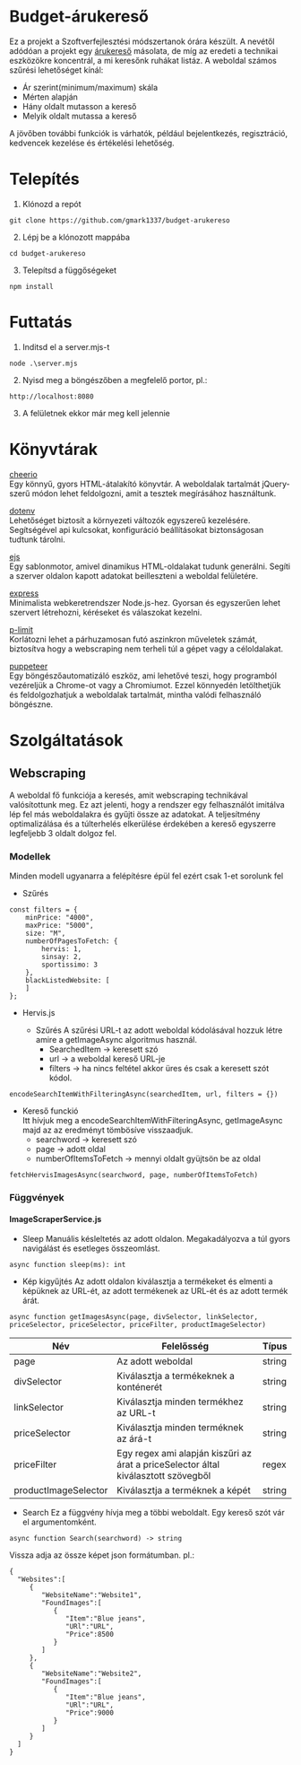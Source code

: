 # Budget-árukereső

Ez a projekt a Szoftverfejlesztési módszertanok órára készült. A nevétől adódóan a projekt egy [árukereső](https://www.arukereso.hu/?utm_source=google&utm_medium=cpc&utm_campaign=HU>PRF>ALL>Self_promo>SERP>OTH>%28KW%29&utm_id=170299665&gad_source=1&gad_campaignid=170299665&gclid=CjwKCAjwi4PHBhA-EiwAnjTHuTo00ouPrTTxwZmVJERCDJGZaNiYmvmh1TP4C7EU8y4i71vrKIdGABoCMJoQAvD_BwE) másolata, de míg az eredeti a technikai eszközökre koncentrál, a mi keresőnk ruhákat listáz.
A weboldal számos szűrési lehetőséget kínál:

- Ár szerint(minimum/maximum) skála
- Mérten alapján
- Hány oldalt mutasson a kereső
- Melyik oldalt mutassa a kereső

A jövőben további funkciók is várhatók, például bejelentkezés, regisztráció, kedvencek kezelése és értékelési lehetőség.

# Telepítés

1. Klónozd a repót

```
git clone https://github.com/gmark1337/budget-arukereso
```

2. Lépj be a klónozott mappába

```
cd budget-arukereso
```

3. Telepítsd a függőségeket

```
npm install
```

# Futtatás

1. Inditsd el a server.mjs-t

```
node .\server.mjs
```

2. Nyisd meg a böngészőben a megfelelő portor,
   pl.:

```
http://localhost:8080
```

3. A felületnek ekkor már meg kell jelennie

# Könyvtárak

[cheerio](https://www.npmjs.com/package/cheerio)<br>
Egy könnyű, gyors HTML-átalakító könyvtár. A weboldalak tartalmát jQuery-szerű módon lehet feldolgozni, amit a tesztek megírásához használtunk.

[dotenv](https://www.npmjs.com/package/dotenv)<br>
Lehetőséget biztosít a környezeti változók egyszereű kezelésére. Segítségével api kulcsokat, konfiguráció beállításokat biztonságosan tudtunk tárolni.

[ejs](https://www.npmjs.com/package/ejs)<br>
Egy sablonmotor, amivel dinamikus HTML-oldalakat tudunk generálni. Segíti a szerver oldalon kapott adatokat beilleszteni a weboldal felületére.

[express](https://www.npmjs.com/package/express)<br>
Minimalista webkeretrendszer Node.js-hez. Gyorsan és egyszerűen lehet szervert létrehozni, kéréseket és válaszokat kezelni.

[p-limit](https://www.npmjs.com/package/p-limit)<br>
Korlátozni lehet a párhuzamosan futó aszinkron műveletek számát, biztosítva hogy a webscraping nem terheli túl a gépet vagy a céloldalakat.

[puppeteer](https://www.npmjs.com/package/puppeteer)<br>
Egy böngészőautomatizáló eszköz, ami lehetővé teszi, hogy programból vezéreljük a Chrome-ot vagy a Chromiumot. Ezzel könnyedén letölthetjük és feldolgozhatjuk a weboldalak tartalmát, mintha valódi felhasználó böngészne.

# Szolgáltatások

## Webscraping

A weboldal fő funkciója a keresés, amit webscraping technikával valósítottunk meg. Ez azt jelenti, hogy a rendszer egy felhasználót imitálva lép fel más weboldalakra és gyűjti össze az adatokat. A teljesítmény optimalizálása és a túlterhelés elkerülése érdekében a kereső egyszerre legfeljebb 3 oldalt dolgoz fel.

### Modellek

Minden modell ugyanarra a felépítésre épül fel ezért csak 1-et sorolunk fel

- Szűrés

```
const filters = {
	minPrice: "4000",
	maxPrice: "5000",
	size: "M",
	numberOfPagesToFetch: {
		hervis: 1,
		sinsay: 2,
		sportissimo: 3
	},
	blackListedWebsite: [
	]
};
```

- Hervis.js

    - Szűrés
     A szűrési URL-t az adott weboldal kódolásával hozzuk létre amire a getImageAsync algoritmus használ.
        - SearchedItem -> keresett szó
        - url -> a weboldal kereső URL-je
        - filters -> ha nincs feltétel akkor üres és csak a keresett szót kódol.

```
encodeSearchItemWithFilteringAsync(searchedItem, url, filters = {})
```

- Kereső funckió<br>
  Itt hívjuk meg a encodeSearchItemWithFilteringAsync, getImageAsync majd az az eredményt tömbösíve visszaadjuk.
    - searchword -> keresett szó
    - page -> adott oldal
    - numberOfItemsToFetch -> mennyi oldalt gyüjtsön be az oldal
```
fetchHervisImagesAsync(searchword, page, numberOfItemsToFetch)
```
### Függvények

#### ImageScraperService.js

- Sleep
  Manuális késleltetés az adott oldalon. Megakadályozva a túl gyors navigálást és esetleges összeomlást.

```
async function sleep(ms): int
```

- Kép kigyűjtés
  Az adott oldalon kiválasztja a termékeket és elmenti a képüknek az URL-ét, az adott termékenek az URL-ét és az adott termék árát.

```
async function getImagesAsync(page, divSelector, linkSelector, priceSelector, priceSelector, priceFilter, productImageSelector)
```

| Név                  | Felelősség                                                                         | Típus  |
| -------------------- | ---------------------------------------------------------------------------------- | ------ |
| page                 | Az adott weboldal                                                                  | string |
| divSelector          | Kiválasztja a termékeknek a konténerét                                             | string |
| linkSelector         | Kiválasztja minden termékhez az URL-t                                              | string |
| priceSelector        | Kiválasztja minden terméknek az árá-t                                              | string |
| priceFilter          | Egy regex ami alapján kiszűri az árat a priceSelector által kiválasztott szövegből | regex  |
| productImageSelector | Kiválasztja a terméknek a képét                                                    | string |

- Search
  Ez a függvény hívja meg a többi weboldalt. Egy kereső szót vár el argumentomként.

```
async function Search(searchword) -> string
```
 Vissza adja az össze képet json formátumban. 
 pl.:
 ```
{
   "Websites":[
      {
         "WebsiteName":"Website1",
         "FoundImages":[
            {
               "Item":"Blue jeans",
               "URl":"URL",
               "Price":8500
            }
         ]
      },
      {
         "WebsiteName":"Website2",
         "FoundImages":[
            {
               "Item":"Blue jeans",
               "URl":"URL",
               "Price":9000
            }
         ]
      }
   ]
}
```

